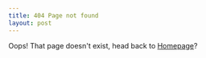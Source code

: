 ```yaml
---
title: 404 Page not found
layout: post
---
```


Oops! That page doesn't exist, head back to [Homepage](/)?
